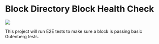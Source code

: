 # Block Directory Block Health Check
![](https://github.com/StevenDufresne/block-directory-e2e/workflows/Block%20Health%20Check/badge.svg)

This project will run E2E tests to make sure a block is passing basic Gutenberg tests.	